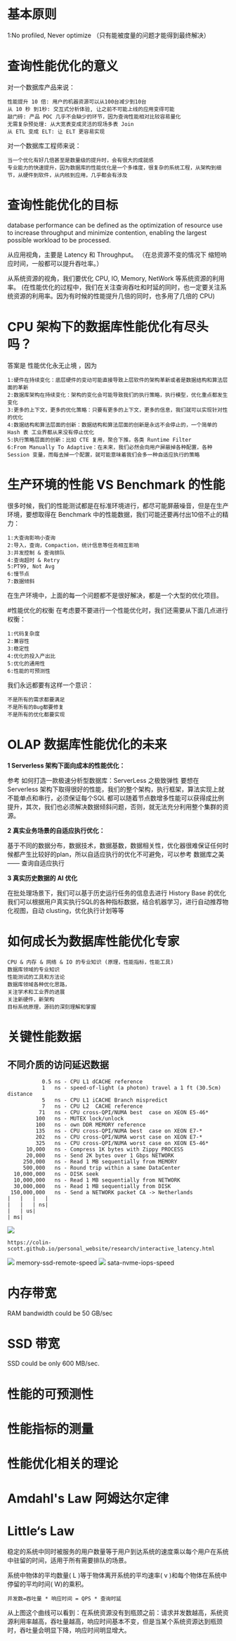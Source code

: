 # 基本原则
1:No profiled, Never optimize （只有能被度量的问题才能得到最终解决）
# 查询性能优化的意义
对一个数据库产品来说：

```
性能提升 10 倍: 用户的机器资源可以从100台减少到10台
从 10 秒 到1秒: 交互式分析体验, 让之前不可能上线的应用变得可能
敲门砖: 产品 POC 几乎不会缺少的环节，因为查询性能相对比较容易量化
无需复杂预处理: 从大宽表变成灵活的现场多表 Join
从 ETL 变成 ELT: 让 ELT 更容易实现
```

对一个数据库工程师来说：

```
当一个优化有好几倍甚至是数量级的提升时，会有很大的成就感
专业能力的快速提升，因为数据库的性能优化是一个多维度，很复杂的系统工程，从架构到细节，从硬件到软件，从内核到应用，几乎都会有涉及
```

# 查询性能优化的目标
database performance can be defined as the optimization of resource use to increase throughput and minimize contention, enabling the largest possible workload to be processed.

从应用视角，主要是 Latency 和 Throughput。 （在总资源不变的情况下 缩短响应时间，一般都可以提升吞吐率。）

从系统资源的视角，我们要优化 CPU, IO, Memory, NetWork 等系统资源的利用率。 (在性能优化的过程中，我们在关注查询吞吐和时延的同时，也一定要关注系统资源的利用率。因为有时候的性能提升几倍的同时，也多用了几倍的 CPU)

# CPU 架构下的数据库性能优化有尽头吗？
答案是 性能优化永无止境 ，因为

```
1:硬件在持续变化：底层硬件的变动可能直接导致上层软件的架构革新或者是数据结构和算法层面的革新
2:数据库架构在持续变化：架构的变化会可能导致我们的执行策略，执行模型，优化重点都发生变化
3:更多的上下文，更多的优化策略：只要有更多的上下文，更多的信息，我们就可以实现针对性的优化
4:数据结构和算法层面的创新：数据结构和算法层面的创新是永远不会停止的，一个简单的 Hash 表 工业界都从来没有停止优化
5:执行策略层面的创新：比如 CTE 复用，聚合下推，各类 Runtime Filter
6:From Manually To Adaptive：在未来，我们必然会向用户屏蔽掉各种配置，各种 Session 变量，而每去掉一个配置，就可能意味着我们会多一种自适应执行的策略
```

# 生产环境的性能 VS Benchmark 的性能
很多时候，我们的性能测试都是在标准环境进行，都尽可能屏蔽噪音，但是在生产环境，要想取得在 Benchmark 中的性能数据，我们可能还要再付出10倍不止的精力：

```
1:大查询影响小查询
2:导入，查询，Compaction，统计信息等任务相互影响
3:并发控制 & 查询排队
4:查询超时 & Retry
5:PT99, Not Avg
6:慢节点
7:数据倾斜
```
在生产环境中，上面的每一个问题都不是很好解决，都是一个大型的优化项目。

#性能优化的权衡
在考虑要不要进行一个性能优化时，我们还需要从下面几点进行权衡：

```
1:代码复杂度
2:兼容性
3:稳定性
4:优化的投入产出比
5:优化的通用性
6:性能的可预测性
```

我们永远都要有这样一个意识：
```
不是所有的需求都要满足
不是所有的Bug都要修复
不是所有的优化都要实现
```


# OLAP 数据库性能优化的未来
**1 Serverless 架构下面向成本的性能优化：**

参考 如何打造一款极速分析型数据库：ServerLess 之极致弹性 要想在 Serverless 架构下取得很好的性能，我们的整个架构，执行框架，算法实现上就不能单点和串行，必须保证每个SQL 都可以随着节点数增多性能可以获得成比例提升，其次，我们也必须解决数据倾斜问题，否则，就无法充分利用整个集群的资源。

**2 真实业务场景的自适应执行优化：**

基于不同的数据分布，数据技术，数据基数，数据相关性，优化器很难保证任何时候都产生比较好的plan，所以自适应执行的优化不可避免，可以参考 数据库之美 —— 查询自适应执行

**3 真实历史数据的 AI 优化**

在批处理场景下，我们可以基于历史运行任务的信息去进行 History Base 的优化
我们可以根据用户真实执行SQL的各种指标数据，结合机器学习，进行自动推荐物化视图，自动 clusting，优化执行计划等等

# 如何成长为数据库性能优化专家

```
CPU & 内存 & 网络 & IO 的专业知识 (原理，性能指标，性能工具)
数据库领域的专业知识
性能测试的工具和方法论
数据库领域各种优化思路，
关注学术和工业界的进展
关注新硬件，新架构
目标系统原理，源码的深刻理解和掌握
```


# 关键性能数据
## 不同介质的访问延迟数据
```
           0.5 ns - CPU L1 dCACHE reference
           1   ns - speed-of-light (a photon) travel a 1 ft (30.5cm) distance
           5   ns - CPU L1 iCACHE Branch mispredict
           7   ns - CPU L2  CACHE reference
          71   ns - CPU cross-QPI/NUMA best  case on XEON E5-46*
         100   ns - MUTEX lock/unlock
         100   ns - own DDR MEMORY reference
         135   ns - CPU cross-QPI/NUMA best  case on XEON E7-*
         202   ns - CPU cross-QPI/NUMA worst case on XEON E7-*
         325   ns - CPU cross-QPI/NUMA worst case on XEON E5-46*
      10,000   ns - Compress 1K bytes with Zippy PROCESS
      20,000   ns - Send 2K bytes over 1 Gbps NETWORK
     250,000   ns - Read 1 MB sequentially from MEMORY
     500,000   ns - Round trip within a same DataCenter
  10,000,000   ns - DISK seek
  10,000,000   ns - Read 1 MB sequentially from NETWORK
  30,000,000   ns - Read 1 MB sequentially from DISK
 150,000,000   ns - Send a NETWORK packet CA -> Netherlands
|   |   |   |
|   |   | ns|
|   | us|
| ms|

```
![](https://files.mdnice.com/user/37771/26371b08-0f83-485c-bdfb-cfb50df5e928.png)
```
https://colin-scott.github.io/personal_website/research/interactive_latency.html
```
![](https://files.mdnice.com/user/37771/aeba0d8c-9b1a-44ae-b14e-d7268b4cc7d5.png)
memory-ssd-remote-speed
![](https://files.mdnice.com/user/37771/ea9bde45-b38d-4bde-abb0-120d84849d08.png)
sata-nvme-iops-speed

# 内存带宽
RAM bandwidth could be 50 GB/sec

# SSD 带宽
SSD could be only 600 MB/sec.

# 性能的可预测性
# 性能指标的测量
# 性能优化相关的理论
# Amdahl's Law 阿姆达尔定律
# Little‘s Law
稳定的系统中同时被服务的用户数量等于用户到达系统的速度乘以每个用户在系统中驻留的时间，适用于所有需要排队的场景。

系统中物体的平均数量( L )等于物体离开系统的平均速率( v )和每个物体在系统中停留的平均时间( W)的乘积。
```
并发数=吞吐量 * 响应时间 = QPS * 查询时延
```
从上图这个曲线可以看到：在系统资源没有到瓶颈之前：请求并发数越高，系统资源利用率越高，吞吐量越高，响应时间基本不变，但是当某个系统资源达到瓶颈时，吞吐量会明显下降，响应时间明显增大。